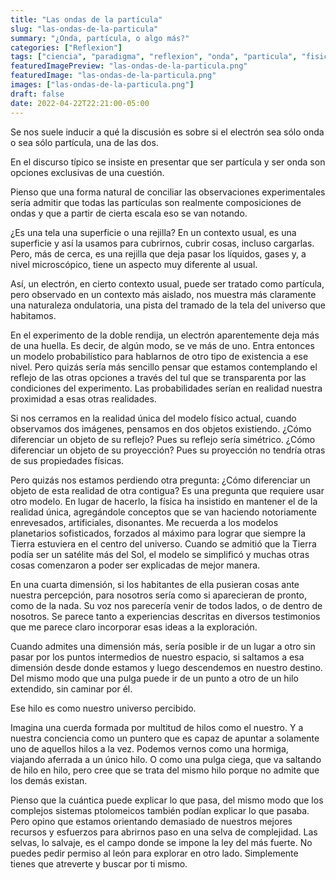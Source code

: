```yaml
---
title: "Las ondas de la partícula"
slug: "las-ondas-de-la-particula"
summary: "¿Onda, partícula, o algo más?"
categories: ["Reflexion"]
tags: ["ciencia", "paradigma", "reflexion", "onda", "particula", "fisica", "cuantica"]
featuredImagePreview: "las-ondas-de-la-particula.png"
featuredImage: "las-ondas-de-la-particula.png"
images: ["las-ondas-de-la-particula.png"]
draft: false
date: 2022-04-22T22:21:00-05:00
---
```


Se nos suele inducir a qué la discusión es sobre si el electrón sea sólo onda o sea sólo partícula, una de las dos.

En el discurso típico se insiste en presentar que ser partícula y ser onda son opciones exclusivas de una cuestión.

Pienso que una forma natural de conciliar las observaciones experimentales sería admitir que todas las partículas son realmente composiciones de ondas y que a partir de cierta escala eso se van notando.

¿Es una tela una superficie o una rejilla? En un contexto usual, es una superficie y así la usamos para cubrirnos, cubrir cosas, incluso cargarlas. Pero, más de cerca, es una rejilla que deja pasar los líquidos, gases y, a nivel microscópico, tiene un aspecto muy diferente al usual.

Así, un electrón, en cierto contexto usual, puede ser tratado como partícula, pero observado en un contexto más aislado, nos muestra más claramente una naturaleza ondulatoria, una pista del tramado de la tela del universo que habitamos.

En el experimento de la doble rendija, un electrón aparentemente deja más de una huella. Es decir, de algún modo, se ve más de uno. Entra entonces un modelo probabilístico para hablarnos de otro tipo de existencia a ese nivel. Pero quizás sería más sencillo pensar que estamos contemplando el reflejo de las otras opciones a través del tul que se transparenta por las condiciones del experimento. Las probabilidades serían en realidad nuestra proximidad a esas otras realidades.

Si nos cerramos en la realidad única del modelo físico actual, cuando observamos dos imágenes, pensamos en dos objetos existiendo. ¿Cómo diferenciar un objeto de su reflejo? Pues su reflejo sería simétrico. ¿Cómo diferenciar un objeto de su proyección? Pues su proyección no tendría otras de sus propiedades físicas.

Pero quizás nos estamos perdiendo otra pregunta: ¿Cómo diferenciar un objeto de esta realidad de otra contigua? Es una pregunta que requiere usar otro modelo. En lugar de hacerlo, la física ha insistido en mantener el de la realidad única, agregándole conceptos que se van haciendo notoriamente enrevesados, artificiales, disonantes. Me recuerda a los modelos planetarios sofisticados, forzados al máximo para lograr que siempre la Tierra estuviera en el centro del universo. Cuando se admitió que la Tierra podía ser un satélite más del Sol, el modelo se simplificó y muchas otras cosas comenzaron a poder ser explicadas de mejor manera.

En una cuarta dimensión, si los habitantes de ella pusieran cosas ante nuestra percepción, para nosotros sería como si aparecieran de pronto, como de la nada. Su voz nos parecería venir de todos lados, o de dentro de nosotros. Se parece tanto a experiencias descritas en diversos testimonios que me parece claro incorporar esas ideas a la exploración.

Cuando admites una dimensión más, sería posible ir de un lugar a otro sin pasar por los puntos intermedios de nuestro espacio, si saltamos a esa dimensión desde donde estamos y luego descendemos en nuestro destino. Del mismo modo que una pulga puede ir de un punto a otro de un hilo extendido, sin caminar por él.

Ese hilo es como nuestro universo percibido.

Imagina una cuerda formada por multitud de hilos como el nuestro. Y a nuestra conciencia como un puntero que es capaz de apuntar a solamente uno de aquellos hilos a la vez. Podemos vernos como una hormiga, viajando aferrada a un único hilo. O como una pulga ciega, que va saltando de hilo en hilo, pero cree que se trata del mismo hilo porque no admite que los demás existan.

Pienso que la cuántica puede explicar lo que pasa, del mismo modo que los complejos sistemas ptolomeicos también podían explicar lo que pasaba. Pero opino que estamos orientando demasiado de nuestros mejores recursos y esfuerzos para abrirnos paso en una selva de complejidad. Las selvas, lo salvaje, es el campo donde se impone la ley del más fuerte. No puedes pedir permiso al león para explorar en otro lado. Simplemente tienes que atreverte y buscar por ti mismo.